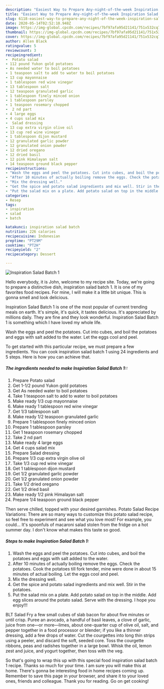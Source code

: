 ```yaml
---
description: "Easiest Way to Prepare Any-night-of-the-week Inspiration Salad Batch 1"
title: "Easiest Way to Prepare Any-night-of-the-week Inspiration Salad Batch 1"
slug: 6118-easiest-way-to-prepare-any-night-of-the-week-inspiration-salad-batch-1
date: 2020-05-14T02:52:10.948Z
image: https://img-global.cpcdn.com/recipes/7bf97afa95d21141/751x532cq70/inspiration-salad-batch-1-recipe-main-photo.jpg
thumbnail: https://img-global.cpcdn.com/recipes/7bf97afa95d21141/751x532cq70/inspiration-salad-batch-1-recipe-main-photo.jpg
cover: https://img-global.cpcdn.com/recipes/7bf97afa95d21141/751x532cq70/inspiration-salad-batch-1-recipe-main-photo.jpg
author: Allen Black
ratingvalue: 5
reviewcount: 3
recipeingredient:
-  Potato salad
- 112 pound Yukon gold potatoes
- As needed water to boil potatoes
- 1 teaspoon salt to add to water to boil potatoes
- 13 cup mayonnaise
- 1 tablespoon red wine vinegar
- 13 tablespoon salt
- 12 teaspoon granulated garlic
- 1 tablespoon finely minced onion
- 1 tablespoon parsley
- 1 teaspoon rosemary chopped
-  2 nd part
- 4 large eggs
- 4 cups salad mix
-  Salad dressing
- 13 cup extra virgin olive oil
- 13 cup red wine vinegar
- 1 tablespoon dijon mustard
- 12 granulated garlic powder
- 12 granulated onion powder
- 12 dried oregano
- 12 dried basil
- 12 pink Himalayan salt
- 14 teaspoon ground black pepper
recipeinstructions:
- "Wash the eggs and peel the potatoes. Cut into cubes, and boil the potatoes and eggs with salt added to the water."
- "After 10 minutes of actually boiling remove the eggs. Check the potatoes. Cook the potatoes till fork tender, mine were done in about 15 minutes of actual boiling. Let the eggs cool and peel."
- "Mix the dressing well."
- "Get the spice and potato salad ingredients and mix well. Stir in the potatoes."
- "Put the salad mix on a plate. Add potato salad on top in the middle. Add egg slices around the potato salad. Serve with the dressing. I hope you enjoy!!!"
categories:
- Resep
tags:
- inspiration
- salad
- batch

katakunci: inspiration salad batch
nutrition: 226 calories
recipecuisine: Indonesian
preptime: "PT29M"
cooktime: "PT2H"
recipeyield: "2"
recipecategory: Dessert

---
```



![Inspiration Salad Batch 1](https://img-global.cpcdn.com/recipes/7bf97afa95d21141/751x532cq70/inspiration-salad-batch-1-recipe-main-photo.jpg)

Hello everybody, it is John, welcome to my recipe site. Today, we're going to prepare a distinctive dish, inspiration salad batch 1. It is one of my favorites food recipes. For mine, I will make it a little bit unique. This is gonna smell and look delicious.

Inspiration Salad Batch 1 is one of the most popular of current trending meals on earth. It's simple, it's quick, it tastes delicious. It's appreciated by millions daily. They are fine and they look wonderful. Inspiration Salad Batch 1 is something which I have loved my whole life.

Wash the eggs and peel the potatoes. Cut into cubes, and boil the potatoes and eggs with salt added to the water. Let the eggs cool and peel.


To get started with this particular recipe, we must prepare a few ingredients. You can cook inspiration salad batch 1 using 24 ingredients and 5 steps. Here is how you can achieve that.

##### The ingredients needed to make Inspiration Salad Batch 1::

1. Prepare  Potato salad
1. Get 1-1/2 pound Yukon gold potatoes
1. Get As needed water to boil potatoes
1. Take 1 teaspoon salt to add to water to boil potatoes
1. Make ready 1/3 cup mayonnaise
1. Make ready 1 tablespoon red wine vinegar
1. Get 1/3 tablespoon salt
1. Make ready 1/2 teaspoon granulated garlic
1. Prepare 1 tablespoon finely minced onion
1. Prepare 1 tablespoon parsley
1. Get 1 teaspoon rosemary chopped
1. Take  2 nd part
1. Make ready 4 large eggs
1. Get 4 cups salad mix
1. Prepare  Salad dressing
1. Prepare 1/3 cup extra virgin olive oil
1. Take 1/3 cup red wine vinegar
1. Get 1 tablespoon dijon mustard
1. Get 1/2 granulated garlic powder
1. Get 1/2 granulated onion powder
1. Take 1/2 dried oregano
1. Get 1/2 dried basil
1. Make ready 1/2 pink Himalayan salt
1. Prepare 1/4 teaspoon ground black pepper


Then serve chilled, topped with your desired garnishes. Potato Salad Recipe Variations: There are so many ways to customize this potato salad recipe, so feel free to experiment and see what you love most! For example, you could… It&#39;s spoonfuls of macaroni salad stolen from the fridge on a hot summer day. I don&#39;t know what makes this taste so good. 

##### Steps to make Inspiration Salad Batch 1:

1. Wash the eggs and peel the potatoes. Cut into cubes, and boil the potatoes and eggs with salt added to the water.
1. After 10 minutes of actually boiling remove the eggs. Check the potatoes. Cook the potatoes till fork tender, mine were done in about 15 minutes of actual boiling. Let the eggs cool and peel.
1. Mix the dressing well.
1. Get the spice and potato salad ingredients and mix well. Stir in the potatoes.
1. Put the salad mix on a plate. Add potato salad on top in the middle. Add egg slices around the potato salad. Serve with the dressing. I hope you enjoy!!!


BLT Salad Fry a few small cubes of slab bacon for about five minutes or until crisp. Puree an avocado, a handful of basil leaves, a clove of garlic, juice from one—or more—limes, about one-quarter cup of olive oil, salt, and pepper together in a food processor or blender; if you like a thinner dressing, add a few drops of water. Cut the courgettes into long thin strips using a peeler, and discard the soft, seeded core. Toss the courgette ribbons, peas and radishes together in a large bowl. Whisk the oil, lemon zest and juice, and yogurt together, then toss with the veg. 

So that's going to wrap this up with this special food inspiration salad batch 1 recipe. Thanks so much for your time. I am sure you will make this at home. There's gonna be interesting food in home recipes coming up. Remember to save this page in your browser, and share it to your loved ones, friends and colleague. Thank you for reading. Go on get cooking!
